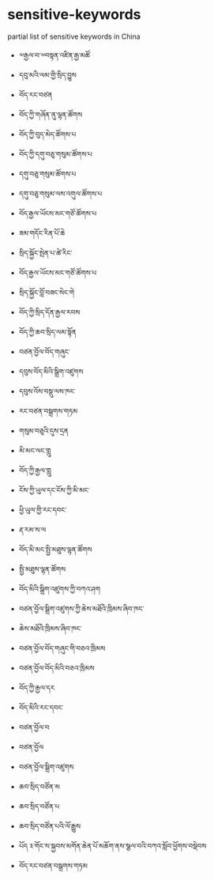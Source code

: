 # sensitive-keywords
partial list of sensitive keywords in China

- ༧རྒྱལ་བ་༧བསྟན་འཛིན་རྒྱ་མཚོ
- དབུ་མའི་ལམ་གྱི་སྲིད་བྱུས
- བོད་རང་བཙན
- བོད་ཀྱི་གཞོན་ནུ་ལྷན་ཚོགས
- བོད་ཀྱི་བུད་མེད་ཚོགས་པ
- བོད་ཀྱི་དགུ་བཅུ་གསུམ་ཚོགས་པ
- དགུ་བཅུ་གསུམ་ཚོགས་པ
- དགུ་བཅུ་གསུམ་ལས་འགུལ་ཚོགས་པ
- བོད་རྒྱལ་ཡོངས་མང་གཙོ་ཚོགས་པ
- ཟམ་གདོང་རིན་པོ་ཆེ
- སྲིད་སྐྱོང་སྤེན་པ་ཚེ་རིང་
- བོད་རྒྱལ་ཡོངས་མང་གཙོ་ཚོགས་པ
- སྲིད་སྐྱོང་བློ་བཟང་སེང་གེ
- བོད་ཀྱི་སྲིད་དོན་རྒྱལ་རབས
- བོད་ཀྱི་ཆབ་སྲིད་ལམ་སྟོན
- བཙན་བྱོལ་བོད་གཞུང་
- དབུས་བོད་མིའི་སྒྲིག་འཛུགས
- དབུས་འོས་བསྡུ་ལས་ཁང་
- རང་བཙན་བསྒྲགས་གཏམ
- གསུམ་བཅུའི་དུས་དྲན
- མི་མང་ལང་གླུ
- བོད་ཀྱི་རྒྱལ་གླུ
- ངོས་ཀྱི་ཡུལ་དང་ངོས་ཀྱི་མི་མང་
- ཕྱི་ཡུལ་གྱི་རང་དབང་
- རྡ་རམ་ས་ལ
- བོད་མི་མང་སྤྱི་མཐུས་ལྷན་ཚོགས
- སྤྱི་མཐུས་ལྷན་ཚོགས
- བོད་མིའི་སྒྲིག་འཛུགས་ཀྱི་བཀའ་ཤག
- བཙན་བྱོལ་སྒྲིག་འཛུགས་ཀྱི་ཆེས་མཐོའི་ཁྲིམས་ཞིབ་ཁང་
- ཆེས་མཐོའི་ཁྲིམས་ཞིབ་ཁང་
- བཙན་བྱོལ་བོད་གཞུང་གི་བཅའ་ཁྲིམས
- བཙན་བྱོལ་བོད་མིའི་བཅའ་ཁྲིམས
- བོད་ཀྱི་རྒྱལ་དར
- བོད་མིའི་རང་དབང་
- བཙན་བྱོལ་བ
- བཙན་བྱོལ
- བཙན་བྱོལ་སྒྲིག་འཛུགས
- ཆབ་སྲིད་བཙོན་མ
- ཆབ་སྲིད་བཙོན་པ
- ཆབ་སྲིད་བཙོན་པའི་ལོ་རྒྱུས
- པོད ༣་གོང་ས་སྐྱབས་མགོན་ཆེན་པོ་མཆོག་ནས་སྩལ་བའི་བཀའ་སློབ་ཕྱོགས་བསྡེབས
- བོད་རང་བཙན་བསྒྲགས་གཏམ
